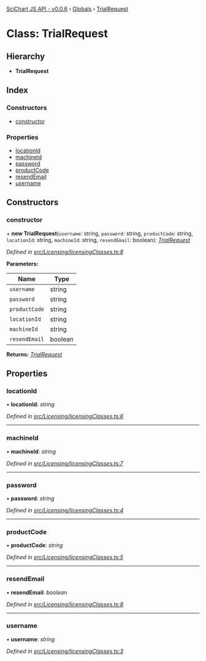 [SciChart JS API - v0.0.6](../README.md) › [Globals](../globals.md) › [TrialRequest](trialrequest.md)

# Class: TrialRequest

## Hierarchy

* **TrialRequest**

## Index

### Constructors

* [constructor](trialrequest.md#constructor)

### Properties

* [locationId](trialrequest.md#locationid)
* [machineId](trialrequest.md#machineid)
* [password](trialrequest.md#password)
* [productCode](trialrequest.md#productcode)
* [resendEmail](trialrequest.md#resendemail)
* [username](trialrequest.md#username)

## Constructors

###  constructor

\+ **new TrialRequest**(`username`: string, `password`: string, `productCode`: string, `locationId`: string, `machineId`: string, `resendEmail`: boolean): *[TrialRequest](trialrequest.md)*

*Defined in [src/Licensing/licensingClasses.ts:8](https://github.com/ABTSoftware/SciChart.Dev/blob/f6fba97af2/Web/src/SciChart/src/Licensing/licensingClasses.ts#L8)*

**Parameters:**

Name | Type |
------ | ------ |
`username` | string |
`password` | string |
`productCode` | string |
`locationId` | string |
`machineId` | string |
`resendEmail` | boolean |

**Returns:** *[TrialRequest](trialrequest.md)*

## Properties

###  locationId

• **locationId**: *string*

*Defined in [src/Licensing/licensingClasses.ts:6](https://github.com/ABTSoftware/SciChart.Dev/blob/f6fba97af2/Web/src/SciChart/src/Licensing/licensingClasses.ts#L6)*

___

###  machineId

• **machineId**: *string*

*Defined in [src/Licensing/licensingClasses.ts:7](https://github.com/ABTSoftware/SciChart.Dev/blob/f6fba97af2/Web/src/SciChart/src/Licensing/licensingClasses.ts#L7)*

___

###  password

• **password**: *string*

*Defined in [src/Licensing/licensingClasses.ts:4](https://github.com/ABTSoftware/SciChart.Dev/blob/f6fba97af2/Web/src/SciChart/src/Licensing/licensingClasses.ts#L4)*

___

###  productCode

• **productCode**: *string*

*Defined in [src/Licensing/licensingClasses.ts:5](https://github.com/ABTSoftware/SciChart.Dev/blob/f6fba97af2/Web/src/SciChart/src/Licensing/licensingClasses.ts#L5)*

___

###  resendEmail

• **resendEmail**: *boolean*

*Defined in [src/Licensing/licensingClasses.ts:8](https://github.com/ABTSoftware/SciChart.Dev/blob/f6fba97af2/Web/src/SciChart/src/Licensing/licensingClasses.ts#L8)*

___

###  username

• **username**: *string*

*Defined in [src/Licensing/licensingClasses.ts:3](https://github.com/ABTSoftware/SciChart.Dev/blob/f6fba97af2/Web/src/SciChart/src/Licensing/licensingClasses.ts#L3)*
